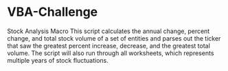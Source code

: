 # VBA-Challenge
Stock Analysis Macro
This script calculates the annual change, percent change, and total stock volume of a set of entities and parses out the ticker that saw the greatest percent increase, 
decrease, and the greatest total volume. The script will also run through all worksheets, which represents multiple years of stock fluctuations.
